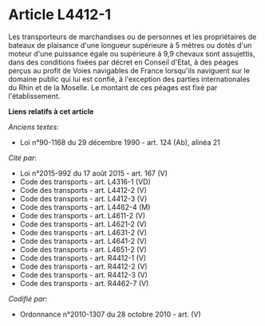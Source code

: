 # Article L4412-1

Les transporteurs de marchandises ou de personnes et les propriétaires de bateaux de plaisance d'une longueur supérieure à 5
mètres ou dotés d'un moteur d'une puissance égale ou supérieure à 9,9 chevaux sont assujettis, dans des conditions fixées par
décret en Conseil d'Etat, à des péages perçus au profit de Voies navigables de France lorsqu'ils naviguent sur le domaine
public qui lui est confié, à l'exception des parties internationales du Rhin et de la Moselle. Le montant de ces péages est
fixé par l'établissement.

**Liens relatifs à cet article**

_Anciens textes_:

  - Loi n°90-1168 du 29 décembre 1990 - art. 124 (Ab), alinéa 21

_Cité par_:

  - Loi n°2015-992 du 17 août 2015 - art. 167 (V)
  - Code des transports - art. L4316-1 (VD)
  - Code des transports - art. L4412-2 (V)
  - Code des transports - art. L4412-3 (V)
  - Code des transports - art. L4462-4 (M)
  - Code des transports - art. L4611-2 (V)
  - Code des transports - art. L4621-2 (V)
  - Code des transports - art. L4631-2 (V)
  - Code des transports - art. L4641-2 (V)
  - Code des transports - art. L4651-2 (V)
  - Code des transports - art. R4412-1 (V)
  - Code des transports - art. R4412-2 (V)
  - Code des transports - art. R4412-3 (V)
  - Code des transports - art. R4462-7 (V)

_Codifié par_:

  - Ordonnance n°2010-1307 du 28 octobre 2010 - art. (V)
